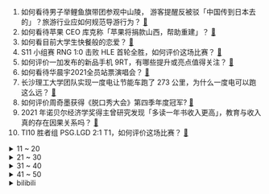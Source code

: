 1. 如何看待男子举鲤鱼旗带团参观中山陵， 游客提醒反被驳「中国传到日本去的」？旅游行业应如何规范导游行为？ [:link:](https://www.zhihu.com/question/492098947)
2. 如何看待苹果 CEO 库克称「苹果将捐款山西，帮助重建」？ [:link:](https://www.zhihu.com/question/492119278)
3. 如何看目前大学生快餐般的恋爱？ [:link:](https://www.zhihu.com/question/307935934)
4. S11 小组赛 RNG 1:0 击败 HLE 首轮全胜，如何评价这场比赛？ [:link:](https://www.zhihu.com/question/492199544)
5. 如何评价一加发布的新品手机 9RT，有哪些提升或亮点值得关注？ [:link:](https://www.zhihu.com/question/492218699)
6. 如何看待华晨宇2021全员站票演唱会？ [:link:](https://www.zhihu.com/question/492165547)
7. 长沙理工大学团队实现一度电让节能车跑了 273 公里，为什么一度电可以跑这么远？ [:link:](https://www.zhihu.com/question/491690490)
8. 如何评价周奇墨获得《脱口秀大会》第四季年度冠军? [:link:](https://www.zhihu.com/question/492226460)
9. 2021 年诺贝尔经济学奖得主曾研究发现「多读一年书收入更高」，教育与收入真的存在因果关系吗？ [:link:](https://www.zhihu.com/question/491922774)
10. TI10 胜者组 PSG.LGD 2:1 T1，如何评价这场比赛？ [:link:](https://www.zhihu.com/question/492210098)
<details>
<summary>11 ~ 20</summary>

11. 汽车在高速上跑了3个小时，有必要停车给发动机散热吗？ [:link:](https://www.zhihu.com/question/476474620)
12. 如何看待女子发帖侮辱英烈获刑 7 个月？这种行为出于什么心理？ [:link:](https://www.zhihu.com/question/492098924)
13. 象棋的吃子规则中为什么攻击方可以全歼防御方？ [:link:](https://www.zhihu.com/question/491745533)
14. 如何看待游戏《暗黑破坏神 2 重置版》最近的炸服现象？ [:link:](https://www.zhihu.com/question/491847197)
15. 为什么现在的网文新书名字这么奇奇怪怪又臭又长？ [:link:](https://www.zhihu.com/question/472892637)
16. 网传上海一女子家中失踪被装行李箱抛尸无锡，警方称嫌犯已抓获，独居者该如何保障自身安全？ [:link:](https://www.zhihu.com/question/492129129)
17. 你读过最冷门，但「含金量极高」的书是什么？ [:link:](https://www.zhihu.com/question/438708854)
18. 你会用陈奕迅的哪句歌词公开恋情？ [:link:](https://www.zhihu.com/question/318733576)
19. 为什么子弹的单位是一发两发？ [:link:](https://www.zhihu.com/question/491511504)
20. 有哪个瞬间想对自己说「你有点小牛」？ [:link:](https://www.zhihu.com/question/492002079)
</details>
<details>
<summary>21 ~ 30</summary>

21. 女生学医要选什么科室比较好？ [:link:](https://www.zhihu.com/question/264935802)
22. 考研的具体流程是怎样的，需要怎么准备？ [:link:](https://www.zhihu.com/question/492101860)
23. 当孩子问「为什么小朋友不小心碰到我，却不向我道歉」时，该怎么回答呢？ [:link:](https://www.zhihu.com/question/468899632)
24. 茶和酒，哪个更适合在社交场合饮用？ [:link:](https://www.zhihu.com/question/492152238)
25. 中国哪个汽车品牌有可能成为全球化品牌？ [:link:](https://www.zhihu.com/question/389527882)
26. 有没有奇妙动物的照片或影像可以分享？ [:link:](https://www.zhihu.com/question/491807531)
27. 秋冬将至，准备给父母装修一下家里的房子，有什么家装好物推荐吗？ [:link:](https://www.zhihu.com/question/491436214)
28. 骑手为还赌债一个月碰瓷 10 次获利 8300 元被判刑，为何赌徒会有「有手有脚却坑蒙拐骗」的情况？ [:link:](https://www.zhihu.com/question/491883469)
29. WEB前端开发，认认真真学4个月能学到初级吗？ [:link:](https://www.zhihu.com/question/457596660)
30. 如何申请日本高校的SGU项目？ [:link:](https://www.zhihu.com/question/282131386)
</details>
<details>
<summary>31 ~ 40</summary>

31. 请问路由器双频合一开了好还是不开好？ [:link:](https://www.zhihu.com/question/378827938)
32. 领导说他本来不想给我优秀员工的，但是老板坚持给我，要不要辞职？ [:link:](https://www.zhihu.com/question/482358618)
33. 怎么给宝宝买重疾险？ [:link:](https://www.zhihu.com/question/488868010)
34. 有哪些适合买给女朋友吃的零食？ [:link:](https://www.zhihu.com/question/438417918)
35. 美国北极熊团到底有什么战绩？ [:link:](https://www.zhihu.com/question/490211926)
36. 数据显示「美国最富有的 1% 人口每年逃税达 1630 亿美元」，为何会产生这一现象？会带来哪些影响？ [:link:](https://www.zhihu.com/question/491911918)
37. 2021 《英雄联盟》全球总决赛RGE 0:1 DK，如何评价这场比赛？ [:link:](https://www.zhihu.com/question/492014419)
38. 国庆期间浙大新生自愿到西湖捡垃圾，这种大学生志愿活动有哪些积极的意义？ [:link:](https://www.zhihu.com/question/491158463)
39. 36 岁男子比 3 岁儿子更痴迷奥特曼，家里模型摆满三面墙，为什么很多人长大了还喜欢收集儿时的玩具？ [:link:](https://www.zhihu.com/question/491905174)
40. 如何看待微信无法打开《英雄联盟手游》分享链接，这不是自家的游戏吗？ [:link:](https://www.zhihu.com/question/492079445)
</details>
<details>
<summary>41 ~ 50</summary>

41. 抚顺受虐女童撤销生母监护权案宣判，其母亲获刑 3 年，母亲男友获刑 16 年，如何看待这一结果？ [:link:](https://www.zhihu.com/question/491847668)
42. 如何看待小天在 S11 小组赛揭幕战上皇子打出 4397 的伤害？ [:link:](https://www.zhihu.com/question/491819560)
43. 如何看待《英雄联盟》匹配队列「所有人」聊天功能将停用？ [:link:](https://www.zhihu.com/question/492045862)
44. 如何评价《原神》2.2 版本更新的新地图「鹤观」？ [:link:](https://www.zhihu.com/question/492122253)
45. 一个成功的原创综艺节目具备哪些特点？ [:link:](https://www.zhihu.com/question/268318289)
46. 如何看待北大法学硕士辞掉公务员回乡种田，称「本身就很喜欢农业」，你会为了自己的喜好放弃当下的工作吗？ [:link:](https://www.zhihu.com/question/492143323)
47. 大熊猫、藏羚羊、朱鹮等被「降级」，保护力度会下降吗？动物保护目前还面临哪些问题？ [:link:](https://www.zhihu.com/question/491908573)
48. 四川一男童抱摔虐打宠物店小狗，主人要求治好，家长只愿按 2000 元市场价买下，这一处理方式是否合理？ [:link:](https://www.zhihu.com/question/492093303)
49. 为什么说用上 A15 芯片，iPhone SE3 才是真正的真香机？ [:link:](https://www.zhihu.com/question/491701215)
50. 2021 《英雄联盟》全球总决赛TL 0:1 LNG，如何评价这场比赛？ [:link:](https://www.zhihu.com/question/492066157)
</details><details>
<summary>bilibili</summary>

1. 论：如何把土豆，做成吃不起的样子 [:link:](//www.bilibili.com/video/BV1uh411n75G)
2. 说出来你们可能不信，我差点被这个小姑娘难住了 [:link:](//www.bilibili.com/video/BV1934y1U7k8)
3. 【3D自制】来自3000万年前的迪迦童年珍贵片段 [:link:](//www.bilibili.com/video/BV1Wf4y1g7SY)
4. 让美食up主决定我一日三餐吃什么，小伙一天跑400公里都吃了啥 [:link:](//www.bilibili.com/video/BV1mQ4y1B7HQ)
5. 【猫和老鼠】刀剑如梦 [:link:](//www.bilibili.com/video/BV1hL4y167Ep)
6. 第二部5+5=9 [:link:](//www.bilibili.com/video/BV1oL41137tf)
7. 这要是火了，我就跳给皇上看！【逍遥】原创编舞 [:link:](//www.bilibili.com/video/BV12q4y1V7u9)
8. 【围炉夜话】为何我们如此贫穷？不只是缺钱那么简单。 [:link:](//www.bilibili.com/video/BV1XL41137zh)
9. 民警帮大爷找牛，结果大爷的“废话文学”把民警整崩溃了…… [:link:](//www.bilibili.com/video/BV1Cf4y1c7mG)
10. 2021第二季沙雕新闻盘点！反转反转再反转，套路套路反套路 [:link:](//www.bilibili.com/video/BV16Q4y1B7B8)
<details>
<summary>11 ~ 20</summary>

11. 6元一只！南方街头爆辣小吃，嘴唇直接被辣肿，流汗如洗澡... [:link:](//www.bilibili.com/video/BV1hq4y1d7Eu)
12. 古法制墨（全集） [:link:](//www.bilibili.com/video/BV1w34y1m7D2)
13. 【时代少年团】全 员 鬼 畜 ——运动少年特辑 [:link:](//www.bilibili.com/video/BV15b4y117By)
14. 三句话，让医院的护士和我结了婚 [:link:](//www.bilibili.com/video/BV1J34y1S7Xq)
15. 这才是文化膨胀！！当岩彩画遇上汉服 [:link:](//www.bilibili.com/video/BV14U4y1w7fn)
16. 格局打开！李幼斌谈“不男不女”审美、“饭圈”等追星乱象 [:link:](//www.bilibili.com/video/BV13Q4y1D785)
17. 极限暴力摧残后，德系、日系、美系车谁能幸存？ [:link:](//www.bilibili.com/video/BV1nq4y1V7ZU)
18. 2021年10月12日，分享一首歌。 [:link:](//www.bilibili.com/video/BV1sL4y16711)
19. 【建议收藏】最近频繁出现的Win10/11 网络断连，无网络原因及解决方法 [:link:](//www.bilibili.com/video/BV1v44y1x7zM)
20. 《文艺复兴》 [:link:](//www.bilibili.com/video/BV1ET4y1o7Wy)
</details>
<details>
<summary>21 ~ 30</summary>

21. @宋冬野：吸毒艺人想复出，缉毒警察能复活嘛？ [:link:](//www.bilibili.com/video/BV1HT4y1o7q2)
22. 我老婆的表白 [:link:](//www.bilibili.com/video/BV1hQ4y1B7Pr)
23. 【谭谈人生】谭sir又上岗 [:link:](//www.bilibili.com/video/BV173411C7LV)
24. B站up主面试字节跳动有感 [:link:](//www.bilibili.com/video/BV1ET4y1o7Mk)
25. 海南热带雨林国家公园：我看得懂，并且我大受震撼。 [:link:](//www.bilibili.com/video/BV1sL4y1678W)
26. 试吃热带奇特水果，为什么竟然一点都不好吃？！ [:link:](//www.bilibili.com/video/BV1mQ4y1X7pU)
27. 匪个锤子，摇起来了！ [:link:](//www.bilibili.com/video/BV1cr4y1m7Pe)
28. 【时代少年团】B站独家探班来啦！练习室PK会上瘾！——运动少年特辑 [:link:](//www.bilibili.com/video/BV1LU4y1F7tk)
29. 我不高 [:link:](//www.bilibili.com/video/BV1Gf4y1g7b1)
30. 《明日方舟》全新故事「红松林」活动宣传PV [:link:](//www.bilibili.com/video/BV1Yf4y1c7o5)
</details>
<details>
<summary>31 ~ 40</summary>

31. 用魔鬼辣椒做15斤的波龙海鲜大咖！波龙直接夹我一下 [:link:](//www.bilibili.com/video/BV16P4y1t7Ec)
32. 翻谁谁死！这种翻牌子太刺激了！国产古装大戏《琅琊榜》第二期 [:link:](//www.bilibili.com/video/BV1Qf4y177AD)
33. 被律师函警告了，但这个知识付费的视频我绝对不删！ [:link:](//www.bilibili.com/video/BV1e3411177H)
34. 《原神》EP - 放浪不羁之客 [:link:](//www.bilibili.com/video/BV1wq4y157oC)
35. 老弟总是输的原因找到了 [:link:](//www.bilibili.com/video/BV1ku411Z72B)
36. 狐主任现场鉴定海南热带雨林里的特有物种！ [:link:](//www.bilibili.com/video/BV1kQ4y1X7tV)
37. 我们做了一个软件，专门对付山寨机 [:link:](//www.bilibili.com/video/BV1YL4y167Go)
38. 如果30年前哈利波特玩了手游。。。 [:link:](//www.bilibili.com/video/BV1L34y1S7W3)
39. 在家做焖饭的n种方法，手残党也可以做好！ [:link:](//www.bilibili.com/video/BV16u411Z7Pj)
40. 海岛生活简简单单，随便整点龙虾和鲍鱼，珊瑚玉当烤炉 [:link:](//www.bilibili.com/video/BV1Uf4y177Tt)
</details>
<details>
<summary>41 ~ 50</summary>

41. 当一个黑客发现你的密码时...... [:link:](//www.bilibili.com/video/BV1Lh411J7jS)
42. 不要给耳机取奇怪的名字啊啊啊！！ [:link:](//www.bilibili.com/video/BV1x34y1S7yj)
43. 我是铠之巨人 这是我弟弟超大型巨人！！！ [:link:](//www.bilibili.com/video/BV1ff4y177nb)
44. 吴京又被逼捐，《长津湖》在吃人血馒头？键盘侠在杀死中国电影【洞察社会系列53】 [:link:](//www.bilibili.com/video/BV1WT4y1o7Lr)
45. 《心海！带我走吧！》 [:link:](//www.bilibili.com/video/BV1eQ4y1D7yi)
46. 被质疑“乌鱼汤”加奶？一镜到底带大家目睹鱼汤变白全过程 [:link:](//www.bilibili.com/video/BV1Hq4y157T8)
47. LOL手游最骚套路！混元霹雳功盲仔！【罗汉鬼套路】 [:link:](//www.bilibili.com/video/BV1dh411J7A7)
48. 86版西游记新皮肤CG正片——高能来袭！用王者荣耀打开西游记！ [:link:](//www.bilibili.com/video/BV1vR4y1H754)
49. 改名后，再也不会有人骂我了吧...... [:link:](//www.bilibili.com/video/BV1Av41137wN)
50. 【原神】2.2版本鹤观地区 宝箱全收集！（持续更新中） [:link:](//www.bilibili.com/video/BV19R4y1E7bJ)
</details>
<details>
<summary>51 ~ 60</summary>

51. 好闺蜜啊！你在我男人面前玩变装？ [:link:](//www.bilibili.com/video/BV1bq4y1571j)
52. 解析showmaker征服者长剑妖姬的秘密 兵线理解才是克制加里奥的关键 [:link:](//www.bilibili.com/video/BV1kh411J7N7)
53. 【啊粥】人民的名义：李达康如何奇袭高育良？ [:link:](//www.bilibili.com/video/BV1444y1x7sa)
54. 成都农村小哥欠200万巨款，靠卖毛肚火锅还清，6毛一斤卖到68一斤，太励志了 [:link:](//www.bilibili.com/video/BV1VT4y1o77Z)
55. 力压《长津湖》，豆瓣9.1，抗美援朝题材神作《功勋》究竟好在哪里？【毒舌的南瓜】 [:link:](//www.bilibili.com/video/BV1z44y1x7tP)
56. 百人海王？一线引退？相亲相到一半突然爆黑料可太刺激了！【阅片无数Ⅱ 22】 [:link:](//www.bilibili.com/video/BV1uT4y1o7ww)
57. 【睡前消息338】房地产退潮之后，中国什么最贵？ [:link:](//www.bilibili.com/video/BV19u411Z7au)
58. 同时触发一百个老鼠夹会发生什么？ [:link:](//www.bilibili.com/video/BV1Zr4y127ry)
59. 后续，关于我和我前男友成为对门后的第二次社死 [:link:](//www.bilibili.com/video/BV1pf4y1g76a)
60. “把没挂的T了“ [:link:](//www.bilibili.com/video/BV1eR4y1H7Gs)
</details>
<details>
<summary>61 ~ 70</summary>

61. 这个世界上有两种人，一种人是正常人，还有你这种人 [:link:](//www.bilibili.com/video/BV1tT4y1o7Y1)
62. LOL手游这样设置开局就领先了！ [:link:](//www.bilibili.com/video/BV1BQ4y1X7HD)
63. 靠谱盘点138：塔塔开！阿乐入围赛爆杀全胜晋级，DFM打入小组赛创造历史，阿P：又是我倒霉！ [:link:](//www.bilibili.com/video/BV1GQ4y1D7ai)
64. 【半佛】酒店的卫生问题，是一种必然。 [:link:](//www.bilibili.com/video/BV1Fh411n7YD)
65. 吉他弹唱《明明就》 [:link:](//www.bilibili.com/video/BV1pP4y1t7wE)
66. 如何把长长长长长的表格打印到一张纸上？这招你一定要学会！ [:link:](//www.bilibili.com/video/BV1LU4y1w7FU)
67. 【周傳雄】第一次在沙灘的黃昏唱《黃昏》，夕陽太美好了！ [:link:](//www.bilibili.com/video/BV1pq4y1V7Fw)
68. 山海经最神秘的天帝，与炎黄齐名却又突然消失，中国神话体系完全解析【尧舜篇】上 [:link:](//www.bilibili.com/video/BV1Sr4y127p1)
69. 【罗翔】如何判断某案件是否是过失致人死亡罪？说实话，很难 [:link:](//www.bilibili.com/video/BV1kq4y1V7zG)
70. 💰 零 元 鸭 店 🦆 [:link:](//www.bilibili.com/video/BV1H3411C7U9)
</details>
<details>
<summary>71 ~ 80</summary>

71. 最硬核的自制芦荟汁 [:link:](//www.bilibili.com/video/BV18P4y1t7JT)
72. “策划看了我的守约也得哭” 2.0 [:link:](//www.bilibili.com/video/BV1PL411G7VC)
73. 生命居然是不公平的 [:link:](//www.bilibili.com/video/BV13Q4y1X7iJ)
74. 每秒1G素材量！我们真的需要12K吗？URSA MINI PRO 12K评测 [:link:](//www.bilibili.com/video/BV1H34y1S7Bu)
75. 吃饭时间到，服务区38元自助餐随便吃，带劲 [:link:](//www.bilibili.com/video/BV1Ch411J7nX)
76. 大米里的黑色小虫子，是从哪里冒出来的？ [:link:](//www.bilibili.com/video/BV1uq4y157uH)
77. 英雄联盟：用200秒致敬所有玩家！召唤师回来吧！不要抛弃他们！ [:link:](//www.bilibili.com/video/BV18v411g7dM)
78. 泰迪对路人狂吠不止，半路杀出只猫咪对其一顿胖揍，网友直呼痛快 [:link:](//www.bilibili.com/video/BV1jL411G7y1)
79. 河南好大爷卖卤味，不尝不给卖，免费收徒管吃住，一年教会3000人 [:link:](//www.bilibili.com/video/BV1q44y1x7es)
80. ⚡巨婴游客恶臭行为大赏：醉酒女丽江古城跳水井洗澡，大喊：好爽啊！ [:link:](//www.bilibili.com/video/BV1Yv411g7Zf)
</details>
<details>
<summary>81 ~ 90</summary>

81. 【S11全球总决赛】小组赛 10月12日 T1 vs EDG [:link:](//www.bilibili.com/video/BV1xL411G7db)
82. 买了一箱蚊子回家，转眼就被家里猫吃完了！这就是生物灭蚊？ [:link:](//www.bilibili.com/video/BV1PL411G7fH)
83. 【医学博士】总是手痒抠痘痘怎么办 I 痘印该如何修复？ [:link:](//www.bilibili.com/video/BV1PT4y1o7P5)
84. 【爷青回】陈奕迅《十年》最高音质版本！现象级神曲！ [:link:](//www.bilibili.com/video/BV1kf4y1778U)
85. 每个成功的男人背后都有一个默默付出的女人 [:link:](//www.bilibili.com/video/BV1cL411x7wj)
86. 苏畅园 厨子探店¥714 [:link:](//www.bilibili.com/video/BV1ab4y1Y7tT)
87. 《 极 限 拉 扯 》 [:link:](//www.bilibili.com/video/BV1DQ4y1B7g4)
88. 重 操 旧 业 [:link:](//www.bilibili.com/video/BV1YR4y1H7dQ)
89. 小板栗生气了，要打死几个马里奥才能开心 [:link:](//www.bilibili.com/video/BV1AT4y1o7Fy)
90. 印度士兵被俘照片泄露 巴基斯坦网友直呼过瘾 [:link:](//www.bilibili.com/video/BV1Nf4y1g7sF)
</details>
<details>
<summary>91 ~ 99</summary>

91. 试吃北海极品岩蚝，饱满多汁，独家蒜蓉酱烤，吃的根本停不下来 [:link:](//www.bilibili.com/video/BV1Cf4y177Qw)
92. 我 的 世 界 极 速 版 [:link:](//www.bilibili.com/video/BV1x44y1t7HU)
93. 司马南：江苏宿迁卖掉全部公立医院，是一场灾难【医疗产业化之四】 [:link:](//www.bilibili.com/video/BV12u411Z7fZ)
94. 笑死！这才是《霍元甲》原版视频！！ [:link:](//www.bilibili.com/video/BV1SP4y187uu)
95. 外公的长津湖 [:link:](//www.bilibili.com/video/BV1Yv411g7f4)
96. 这 LOL 手 游 就 离 谱 ！ ！ ！ [:link:](//www.bilibili.com/video/BV1Pv41137Z6)
97. 【赛事晚自习178】RNG的卡牌体系到底强在哪里？PSG VS RNG细节复盘 [:link:](//www.bilibili.com/video/BV1ZP4y187uU)
98. 【开箱】Switch OLED 来了！全面了解！屏幕提升有多大？｜小宁子 [:link:](//www.bilibili.com/video/BV1kv411g7DC)
99. 身高不足173的男生，到底能不能把风衣穿帅？ [:link:](//www.bilibili.com/video/BV1Gb4y1Y7tj)
</details></details>